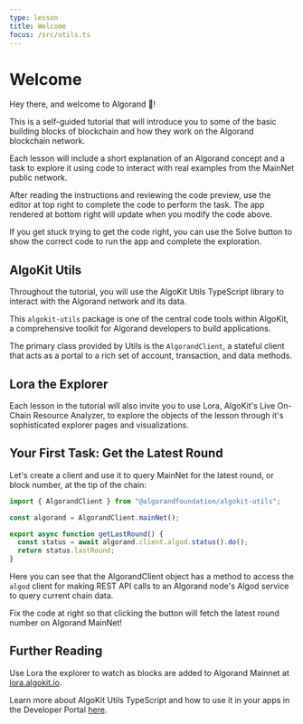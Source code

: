 ```yaml
---
type: lesson
title: Welcome
focus: /src/utils.ts
---
```


# Welcome

Hey there, and welcome to Algorand 👋!

This is a self-guided tutorial that will introduce you to some of the basic building blocks of blockchain and how they work on the Algorand blockchain network.

Each lesson will include a short explanation of an Algorand concept and a task to explore it using code to interact with real examples from the MainNet public network.

After reading the instructions and reviewing the code preview, use the editor at top right to complete the code to perform the task. The app rendered at bottom right will update when you modify the code above.

If you get stuck trying to get the code right, you can use the Solve button to show the correct code to run the app and complete the exploration.

## AlgoKit Utils

Throughout the tutorial, you will use the AlgoKit Utils TypeScript library to interact with the Algorand network and its data.

This `algokit-utils` package is one of the central code tools within AlgoKit, a comprehensive toolkit for Algorand developers to build applications.

The primary class provided by Utils is the `AlgorandClient`, a stateful client that acts as a portal to a rich set of account, transaction, and data methods.

## Lora the Explorer

Each lesson in the tutorial will also invite you to use Lora, AlgoKit's Live On-Chain Resource Analyzer, to explore the objects of the lesson through it's sophisticated explorer pages and visualizations.

## Your First Task: Get the Latest Round

Let's create a client and use it to query MainNet for the latest round, or block number, at the tip of the chain:

```ts add=/.lastRound/
import { AlgorandClient } from "@algorandfoundation/algokit-utils";

const algorand = AlgorandClient.mainNet();

export async function getLastRound() {
  const status = await algorand.client.algod.status().do();
  return status.lastRound;
}
```

Here you can see that the AlgorandClient object has a method to access the `algod` client for making REST API calls to an Algorand node's Algod service to query current chain data.

Fix the code at right so that clicking the button will fetch the latest round number on Algorand MainNet!

## Further Reading

Use Lora the explorer to watch as blocks are added to Algorand Mainnet at <a href="https://lora.algokit.io/mainnet" target="_blank">lora.algokit.io</a>.

Learn more about AlgoKit Utils TypeScript and how to use it in your apps in the Developer Portal <a href="http://dev.algorand.co/algokit/utils/typescript/overview" target="_blank">here</a>.

